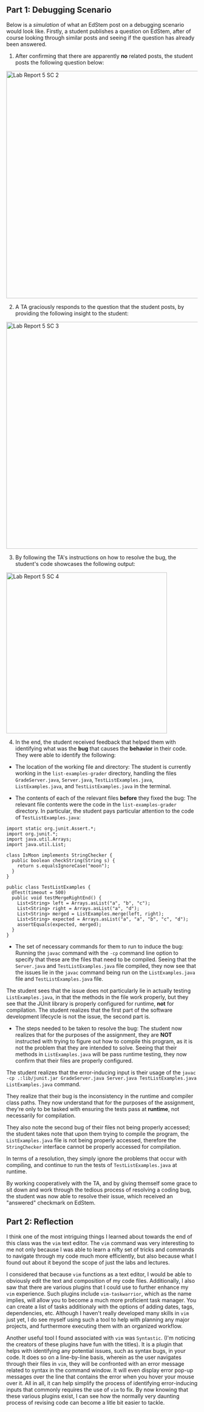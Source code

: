 ## Part 1: Debugging Scenario

Below is a *simulation* of what an EdStem post on a debugging scenario would look like. Firstly, a student publishes a question on EdStem, after of course looking through similar posts and seeing if the question has already been answered. 

1. After confirming that there are apparently **no** related posts, the student posts the following question below:
<img width="597" alt="Lab Report 5 SC 2" src="https://github.com/ejchas/cse15l-lab-reports/assets/156235662/7363b540-71b8-4ec5-b71f-9b519747a92c">

2. A TA graciously responds to the question that the student posts, by providing the following insight to the student:
<img width="596" alt="Lab Report 5 SC 3" src="https://github.com/ejchas/cse15l-lab-reports/assets/156235662/b8e33fa1-e67f-456b-804c-988745991404">

3. By following the TA's instructions on how to resolve the bug, the student's code showcases the following output:
<img width="423" alt="Lab Report 5 SC 4" src="https://github.com/ejchas/cse15l-lab-reports/assets/156235662/5b4a4a01-26c3-43c2-8577-1685a459b28c">

4. In the end, the student received feedback that helped them with identifying what was the **bug** that causes the **behavior** in their code. They were able to identify the following:

- The location of the working file and directory:
The student is currently working in the `list-examples-grader` directory, handling the files `GradeServer.java`, `Server.java`, `TestListExamples.java`, `ListExamples.java`, and `TestListExamples.java` in the terminal. 

- The contents of each of the relevant files **before** they fixed the bug:
The relevant file contents were the code in the `list-examples-grader` directory. In particular, the student pays particular attention to the code of `TestListExamples.java`:

```
import static org.junit.Assert.*;
import org.junit.*;
import java.util.Arrays;
import java.util.List;

class IsMoon implements StringChecker {
  public boolean checkString(String s) {
    return s.equalsIgnoreCase("moon");
  }
}

public class TestListExamples {
  @Test(timeout = 500)
  public void testMergeRightEnd() {
    List<String> left = Arrays.asList("a", "b", "c");
    List<String> right = Arrays.asList("a", "d");
    List<String> merged = ListExamples.merge(left, right);
    List<String> expected = Arrays.asList("a", "a", "b", "c", "d");
    assertEquals(expected, merged);
  }
}
```

- The set of necessary commands for them to run to induce the bug:
Running the `javac` command with the `-cp` command line option to specify that these are the files that need to be compiled. Seeing that the `Server.java` and `TestListExamples.java` file compiled, they now see that the issues lie in the `javac` command being run on the `ListExamples.java` file and `TestListExamples.java` file. 

The student sees that the issue does not particularly lie in actually testing `ListExamples.java`, in that the methods in the file work properly, but they see that the JUnit library is properly configured for runtime, **not** for compilation. The student realizes that the first part of the software development lifecycle is not the issue, the second part is.

- The steps needed to be taken to resolve the bug:
The student now realizes that for the purposes of the assignment, they are **NOT** instructed with trying to figure out how to compile this program, as it is not the problem that they are intended to solve. Seeing that their methods in `ListExamples.java` will be pass runtime testing, they now confirm that their files are properly configured.

The student realizes that the error-inducing input is their usage of the `javac -cp .:lib/junit.jar GradeServer.java Server.java TestListExamples.java ListExamples.java` command. 

They realize that their bug is the inconsistency in the runtime and compiler class paths. They now understand that for the purposes of the assignment, they're only to be tasked with ensuring the tests pass at **runtime**, not necessarily for compilation.

They also note the second bug of their files not being properly accessed; the student takes note that upon them trying to compile the program, the `ListExamples.java` file is not being properly accessed, therefore the `StringChecker` interface cannot be properly accessed for compilation.

In terms of a resolution, they simply ignore the problems that occur with compiling, and continue to run the tests of `TestListExamples.java` at runtime. 

By working cooperatively with the TA, and by giving themself some grace to sit down and work through the tedious process of resolving a coding bug, the student was now able to resolve their issue, which received an "answered" checkmark on EdStem.

## Part 2: Reflection

I think one of the most intriguing things I learned about towards the end of this class was the `vim` text editor. The `vim` command was very interesting to me not only because I was able to learn a nifty set of tricks and commands to navigate through my code much more efficiently, but also because what I found out about it beyond the scope of just the labs and lectures. 

I considered that because `vim` functions as a text editor, I would be able to obviously edit the text and composition of my code files. Additionally, I also saw that there are various plugins that I could use to further enhance my `vim` experience. Such plugins include `vim-taskwarrior`, which as the name implies, will allow you to become a much more proficient task manager. You can create a list of tasks additionaly with the options of adding dates, tags, dependencies, etc. Although I haven't really developed many skills in `vim` just yet, I do see myself using such a tool to help with planning any major projects, and furthermore executing them with an organized workflow. 

Another useful tool I found associated with `vim` was `Syntastic`. (I'm noticing the creators of these plugins have fun with the titles). It is a plugin that helps with identifying any potential issues, such as syntax bugs, in your code. It does so on a line-by-line basis, wherein as the user navigates through their files in `vim`, they will be confronted with an error message related to syntax in the command window. It will even display error pop-up messages over the line that contains the error when you hover your mouse over it. All in all, it can help simplify the process of identifying error-inducing inputs that commonly requires the use of `vim` to fix. By now knowing that these various plugins exist, I can see how the normally very daunting process of revising code can become a litle bit easier to tackle. 
